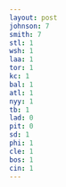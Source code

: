 ```yaml
---
layout: post
johnson: 7
smith: 7
stl: 1
wsh: 1
laa: 1
tor: 1
kc: 1
bal: 1
atl: 1
nyy: 1
tb: 1
lad: 0
pit: 0
sd: 1
phi: 1
cle: 1
bos: 1
cin: 1
---
```

